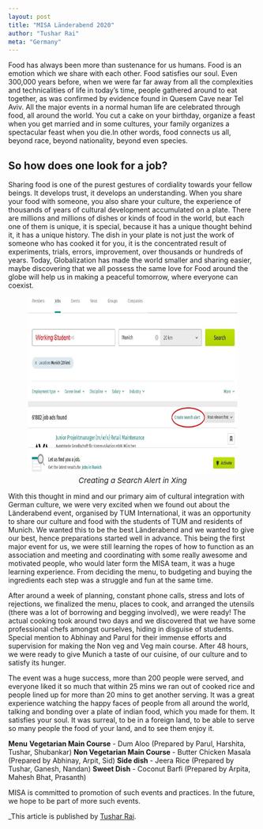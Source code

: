 ```yaml
---
layout: post
title: "MISA Länderabend 2020"
author: "Tushar Rai"
meta: "Germany"
---
```


Food has always been more than sustenance for us humans. Food is an emotion which we share with each other. Food satisfies our soul. Even 300,000 years before, when we were far far away from all the complexities and technicalities of life in today’s time, people gathered around to eat together, as was confirmed by evidence found in Quesem Cave near Tel Aviv. All the major events in a normal human life are celebrated through food, all around the world. You cut a cake on your birthday, organize a feast when you get married and in some cultures, your family organizes a spectacular feast when you die.In other words, food connects us all, beyond race, beyond nationality, beyond even species.

## So how does one look for a job?

Sharing food is one of the purest gestures of cordiality towards your fellow beings. It develops trust, it develops an understanding. When you share your food with someone, you also share your culture, the experience of thousands of years of cultural development accumulated on a plate. There are millions and millions of dishes or kinds of food in the world, but each one of them is unique, it is special, because it has a unique thought behind it, it has a unique history. The dish in your plate is not just the work of someone who has cooked it for you, it is the concentrated result of experiments, trials, errors, improvement, over thousands or hundreds of years. Today, Globalization has made the world smaller and sharing easier, maybe discovering that we all possess the same love for Food around the globe will help us in making a peaceful tomorrow, where everyone can coexist.

<figure align="center">
<img src="/img/blog_img/de_jobs1.jpg" width="780" height="360" alt="sine_wave">
<figcaption align="center" style="font-size:15px" ><em> Creating a Search Alert in Xing </em></figcaption>
</figure>

With this thought in mind and our primary aim of cultural integration with German culture, we were very excited when we found out about the Länderabend event, organised by TUM International, it was an opportunity to share our culture and food with the students of TUM and residents of Munich. We wanted this to be the best Länderabend and we wanted to give our best, hence preparations started well in advance. This being the first major event for us, we were still learning the ropes of how to function as an association and meeting and coordinating with some really awesome and motivated people, who would later form the MISA team, it was a huge learning experience. From deciding the menu, to budgeting and buying the ingredients each step was a struggle and fun at the same time.

After around a week of planning, constant phone calls, stress and lots of rejections, we finalized the menu, places to cook, and arranged the utensils (there was a lot of borrowing and begging involved), we were ready! The actual cooking took around two days and we discovered that we have some professional chefs amongst ourselves, hiding in disguise of students. Special mention to Abhinay and Parul for their immense efforts and supervision for making the Non veg and Veg main course. After 48 hours, we were ready to give Munich a taste of our cuisine, of our culture and to satisfy its hunger.

The event was a huge success, more than 200 people were served, and everyone liked it so much that within 25 mins we ran out of cooked rice and people lined up for more than 20 mins to get another serving. It was a great experience watching the happy faces of people from all around the world, talking and bonding over a plate of indian food, which you made for them. It satisfies your soul. It was surreal, to be in a foreign land, to be able to serve so many people the food of your land, and to see them enjoy it. 

**Menu** 
**Vegetarian Main Course** - Dum Aloo (Prepared by Parul, Harshita, Tushar, Shubankar)
**Non Vegetarian Main Course** - Butter Chicken Masala (Prepared by Abhinay, Arpit, Sid)
**Side dish** - Jeera Rice (Prepared by Tushar, Ganesh, Nandan)
**Sweet Dish** - Coconut Barfi (Prepared by Arpita, Mahesh Bhat, Prasanth)

MISA is committed to promotion of such events and practices. In the future, we hope to be part of more such events.

_This article is published by [Tushar Rai](https://www.linkedin.com/in/tushar-rai-38867788/).